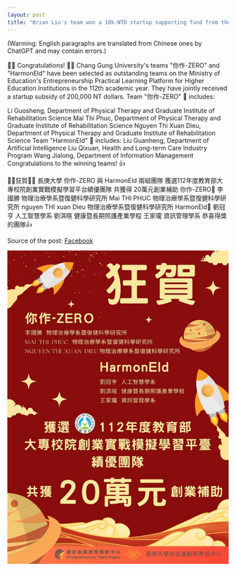 ```yaml
---
layout: post
title: "Brian Liu's team won a 10k-NTD startup supporting fund from the Ministry of Education"
---
```


 (Warming: English paragraphs are translated from Chinese ones by ChatGPT and may contain errors.)

🎉🎉 Congratulations! 🎉🎉
Chang Gung University's teams "你作-ZERO" and "HarmonEld"
have been selected as outstanding teams on the Ministry of Education's Entrepreneurship Practical Learning Platform for Higher Education Institutions in the 112th academic year.
They have jointly received a startup subsidy of 200,000 NT dollars.
Team "你作-ZERO" 🤗 includes:

Li Guosheng, Department of Physical Therapy and Graduate Institute of Rehabilitation Science
Mai Thi Phuc, Department of Physical Therapy and Graduate Institute of Rehabilitation Science
Nguyen Thi Xuan Dieu, Department of Physical Therapy and Graduate Institute of Rehabilitation Science
Team "HarmonEld" 🤗 includes:
Liu Guanheng, Department of Artificial Intelligence
Liu Qixuan, Health and Long-term Care Industry Program
Wang Jialong, Department of Information Management
Congratulations to the winning teams! 👍


🎉🎉狂賀🎉🎉
長庚大學 你作-ZERO 與 HarmonEld 兩組團隊
獲選112年度教育部大專校院創業實戰模擬學習平台績優團隊
共獲得 20萬元創業補助
你作-ZERO🤗
李國勝   物理治療學系暨復健科學研究所
Mai  THI  PHUC   物理治療學系暨復健科學研究所
nguyen THI  xuan  Dieu 物理治療學系暨復健科學研究所
HarmonEld🤗
劉冠亨   人工智慧學系
劉淇暄   健康暨長期照護產業學程
王家瓏   資訊管理學系
恭喜得獎的團隊👍

Source of the post: [Facebook](https://www.facebook.com/permalink.php?story_fbid=pfbid022yaRmF5B7EoxCG1UCEUiZfZJj9PdU3fLE1dZ5vg83qEZj47v1QQ5XsJRJ6AjRqm3l&id=100063962268824)

![Poster](assets/img/MOE_innovation_center.jpg)